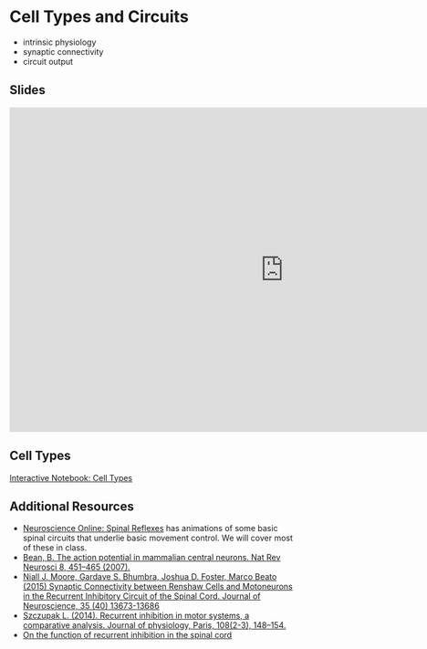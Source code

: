 # Cell Types and Circuits

- intrinsic physiology
- synaptic connectivity
- circuit output

## Slides

<iframe src="https://docs.google.com/presentation/d/e/2PACX-1vT2201TkGjTIdGkR7suHmTAt_3Wu1ATGqt19NXg60UpEdgkxIyI-yzSMrL44UwrmmKnwPuiyIknb4Ae/embed?" frameborder="0" width="960" height="569" allowfullscreen="true" mozallowfullscreen="true" webkitallowfullscreen="true"></iframe>


## Cell Types

<!-- <iframe src="https://drive.google.com/file/d/1RRugwcUWa80mYAWo_MR6yWhg6PR5EQcrYlXVIIvOWec/preview" width="640" height="480" allow="autoplay"></iframe> -->

[Interactive Notebook: Cell Types](../executable/NotebookColab_CellTypes_InquiryAndAnalysis)

## Additional Resources

- [Neuroscience Online: Spinal Reflexes](https://nba.uth.tmc.edu/neuroscience/s3/chapter02.html) has animations of some basic spinal circuits that underlie basic movement control. We will cover most of these in class. 
- [Bean, B. The action potential in mammalian central neurons. Nat Rev Neurosci 8, 451–465 (2007).](https://doi.org/10.1038/nrn2148)
- [Niall J. Moore, Gardave S. Bhumbra, Joshua D. Foster, Marco Beato (2015) Synaptic Connectivity between Renshaw Cells and Motoneurons in the Recurrent Inhibitory Circuit of the Spinal Cord. Journal of Neuroscience, 35 (40) 13673-13686](https://doi.org/10.1523/JNEUROSCI.2541-15.2015)
- [Szczupak L. (2014). Recurrent inhibition in motor systems, a comparative analysis. Journal of physiology, Paris, 108(2-3), 148–154.](https://doi.org/10.1016/j.jphysparis.2014.05.004)
- [On the function of recurrent inhibition in the spinal cord](https://doi.org/10.1007/bf00237722)
